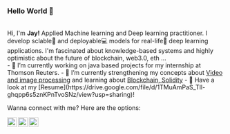 ### Hello World 👋
<!-- ![](https://visitor-badge.glitch.me/badge?page_id=jaykshirsagar05.jaykshirsagar05) -->
<br />
Hi, I'm <b>Jay!</b> Applied Machine learning and Deep learning practitioner. I develop sclable🚀 and deployable💻 models for real-life🌱 deep learning applications.
I'm fascinated about knowledge-based systems and highly optimistic about the future of blockchain, web3.0, eth ...
<br />
  - 🔭 I’m currently working on java based projects for my internship at Thomson Reuters. 
  - 🌱 I’m currently strengthening my concepts about <a href="https://www.coursera.org/learn/image-processing">Video and image processing</a> and learning about <a href="https://www.youtube.com/watch?v=M576WGiDBdQ&t=5158s"> Blockchain, Solidity</a> 
  - 📝 Have a look at my [Resume](https://drive.google.com/file/d/1TMuAmPaS_Tll-ghqpp6s5znKPnTvoSNz/view?usp=sharing)!
 <br />
 
 Wanna connect with me? Here are the options:
 
 <a href="https://twitter.com/jaykshirsagar3">
  <img align="left" alt="Jay Kshirsagar's | Twitter" width="22px" src="https://raw.githubusercontent.com/peterthehan/peterthehan/master/assets/twitter.svg" />
</a>
<a href="https://www.linkedin.com/in/jaykshirsagar05/">
  <img align="left" alt="Jay's LinkedIN" width="22px" src="https://raw.githubusercontent.com/peterthehan/peterthehan/master/assets/linkedin.svg" />
</a>
<a href="https://open.spotify.com/user/b2v9hv17fzat6478c9r3my7ma?si=e8bb83e4e8b04276">
  <img align="left" alt="Jay's Spotify" width="22px" src="https://raw.githubusercontent.com/peterthehan/peterthehan/master/assets/spotify.svg" />
</a>
